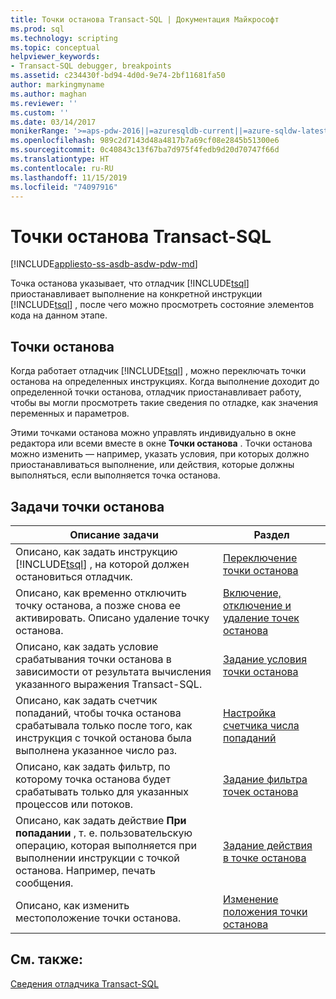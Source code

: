 ```yaml
---
title: Точки останова Transact-SQL | Документация Майкрософт
ms.prod: sql
ms.technology: scripting
ms.topic: conceptual
helpviewer_keywords:
- Transact-SQL debugger, breakpoints
ms.assetid: c234430f-bd94-4d0d-9e74-2bf11681fa50
author: markingmyname
ms.author: maghan
ms.reviewer: ''
ms.custom: ''
ms.date: 03/14/2017
monikerRange: '>=aps-pdw-2016||=azuresqldb-current||=azure-sqldw-latest||>=sql-server-2016||=sqlallproducts-allversions||>=sql-server-linux-2017||=azuresqldb-mi-current'
ms.openlocfilehash: 989c2d7143d48a4817b7a69cf08e2845b51300e6
ms.sourcegitcommit: 0c40843c13f67ba7d975f4fedb9d20d70747f66d
ms.translationtype: HT
ms.contentlocale: ru-RU
ms.lasthandoff: 11/15/2019
ms.locfileid: "74097916"
---
```

# <a name="transact-sql-breakpoints"></a>Точки останова Transact-SQL

[!INCLUDE[appliesto-ss-asdb-asdw-pdw-md](../../includes/appliesto-ss-asdb-asdw-pdw-md.md)]

Точка останова указывает, что отладчик [!INCLUDE[tsql](../../includes/tsql-md.md)] приостанавливает выполнение на конкретной инструкции [!INCLUDE[tsql](../../includes/tsql-md.md)] , после чего можно просмотреть состояние элементов кода на данном этапе.

## <a name="breakpoints"></a>Точки останова

Когда работает отладчик [!INCLUDE[tsql](../../includes/tsql-md.md)] , можно переключать точки останова на определенных инструкциях. Когда выполнение доходит до определенной точки останова, отладчик приостанавливает работу, чтобы вы могли просмотреть такие сведения по отладке, как значения переменных и параметров.

Этими точками останова можно управлять индивидуально в окне редактора или всеми вместе в окне **Точки останова** . Точки останова можно изменить — например, указать условия, при которых должно приостанавливаться выполнение, или действия, которые должны выполняться, если выполняется точка останова.

## <a name="breakpoint-tasks"></a>Задачи точки останова  
  
|Описание задачи|Раздел|  
|----------------------|-----------|  
|Описано, как задать инструкцию [!INCLUDE[tsql](../../includes/tsql-md.md)] , на которой должен остановиться отладчик.|[Переключение точки останова](../../relational-databases/scripting/toggle-a-breakpoint.md)|  
|Описано, как временно отключить точку останова, а позже снова ее активировать. Описано удаление точку останова.|[Включение, отключение и удаление точек останова](../../relational-databases/scripting/enable-disable-and-delete-breakpoints.md)|  
|Описано, как задать условие срабатывания точки останова в зависимости от результата вычисления указанного выражения Transact-SQL.|[Задание условия точки останова](../../relational-databases/scripting/specify-a-breakpoint-condition.md)|  
|Описано, как задать счетчик попаданий, чтобы точка останова срабатывала только после того, как инструкция с точкой останова была выполнена указанное число раз.|[Настройка счетчика числа попаданий](../../relational-databases/scripting/specify-a-hit-count.md)|  
|Описано, как задать фильтр, по которому точка останова будет срабатывать только для указанных процессов или потоков.|[Задание фильтра точек останова](../../relational-databases/scripting/specify-a-breakpoint-filter.md)|  
|Описано, как задать действие **При попадании** , т. е. пользовательскую операцию, которая выполняется при выполнении инструкции с точкой останова. Например, печать сообщения.|[Задание действия в точке останова](../../relational-databases/scripting/specify-a-breakpoint-action.md)|  
|Описано, как изменить местоположение точки останова.|[Изменение положения точки останова](../../relational-databases/scripting/edit-a-breakpoint-location.md)|  
  
## <a name="see-also"></a>См. также:  
 [Сведения отладчика Transact-SQL](../../relational-databases/scripting/transact-sql-debugger-information.md)  
  
  
